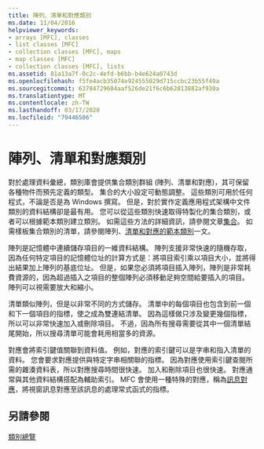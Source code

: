 ```yaml
---
title: 陣列、清單和對應類別
ms.date: 11/04/2016
helpviewer_keywords:
- arrays [MFC], classes
- list classes [MFC]
- collection classes [MFC], maps
- map classes [MFC]
- collection classes [MFC], lists
ms.assetid: 81a13a7f-0c2c-4efd-b6bb-b4e624a0743d
ms.openlocfilehash: f5fe4acb35074e924555029d715ccbc23b55f49a
ms.sourcegitcommit: 63784729604aaf526de21f6c6b62813882af930a
ms.translationtype: MT
ms.contentlocale: zh-TW
ms.lasthandoff: 03/17/2020
ms.locfileid: "79446506"
---
```

# <a name="array-list-and-map-classes"></a>陣列、清單和對應類別

對於處理資料彙總，類別庫會提供集合類別群組 (陣列、清單和對應)，其可保留各種物件而預先定義的類型。 集合的大小設定可動態調整。 這些類別可用於任何程式，不論是否是為 Windows 撰寫。 但是，對於實作定義應用程式架構中文件類別的資料結構卻是最有用。 您可以從這些類別快速取得特製化的集合類別，或者可以根據範本類別建立類別。 如需這些方法的詳細資訊，請參閱文章[集合](../mfc/collections.md)。 如需樣板集合類別的清單，請參閱陣列、[清單和對應的範本類別](../mfc/template-classes-for-arrays-lists-and-maps.md)一文。

陣列是記憶體中連續儲存項目的一維資料結構。 陣列支援非常快速的隨機存取，因為任何特定項目的記憶體位址的計算方式是：將項目索引乘以項目大小，並將得出結果加上陣列的基底位址。 但是，如果您必須將項目插入陣列，陣列是非常耗費資源的，因為超過插入之項目的整個陣列必須移動足夠空間給要插入的項目。 陣列可以視需要放大和縮小。

清單類似陣列，但是以非常不同的方式儲存。 清單中的每個項目也包含到前一個和下一個項目的指標，使之成為雙連結清單。 因為這樣做只涉及變更幾個指標，所以可以非常快速加入或刪除項目。 不過，因為所有搜尋需要從其中一個清單結尾開始，所以搜尋清單可能會耗用相當多的資源。

對應會將索引鍵值關聯到資料值。 例如，對應的索引鍵可以是字串和指入清單的資料。 您會要求對應提供與特定字串相關聯的指標。 因為對應使用索引鍵查閱所需的雜湊資料表，所以對應搜尋時間很快速。 加入和刪除項目也很快速。 對應通常與其他資料結構搭配為輔助索引。 MFC 會使用一種特殊的對應，稱為[訊息對應](../mfc/mapping-messages.md)，將視窗訊息對應至該訊息的處理常式函式的指標。

## <a name="see-also"></a>另請參閱

[類別總覽](../mfc/class-library-overview.md)
